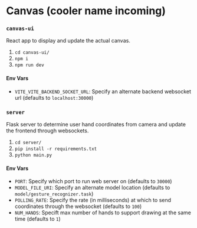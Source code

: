 # Canvas (cooler name incoming)

### `canvas-ui`

React app to display and update the actual canvas.

1. `cd canvas-ui/`
2. `npm i`
3. `npm run dev`

#### Env Vars

- `VITE_VITE_BACKEND_SOCKET_URL`: Specify an alternate backend websocket url (defaults to `localhost:30000`)

### `server`

Flask server to determine user hand coordinates from camera and update the frontend through websockets.

1. `cd server/`
2. `pip install -r requirements.txt`
3. `python main.py`

#### Env Vars

- `PORT`: Specify which port to run web server on (defaults to `30000`)
- `MODEL_FILE_URI`: Specify an alternate model location (defaults to `model/gesture_recognizer.task`)
- `POLLING_RATE`: Specify the rate (in milliseconds) at which to send coordinates through the websocket (defaults to `100`)
- `NUM_HANDS`: Specift max number of hands to support drawing at the same time (defaults to `1`)